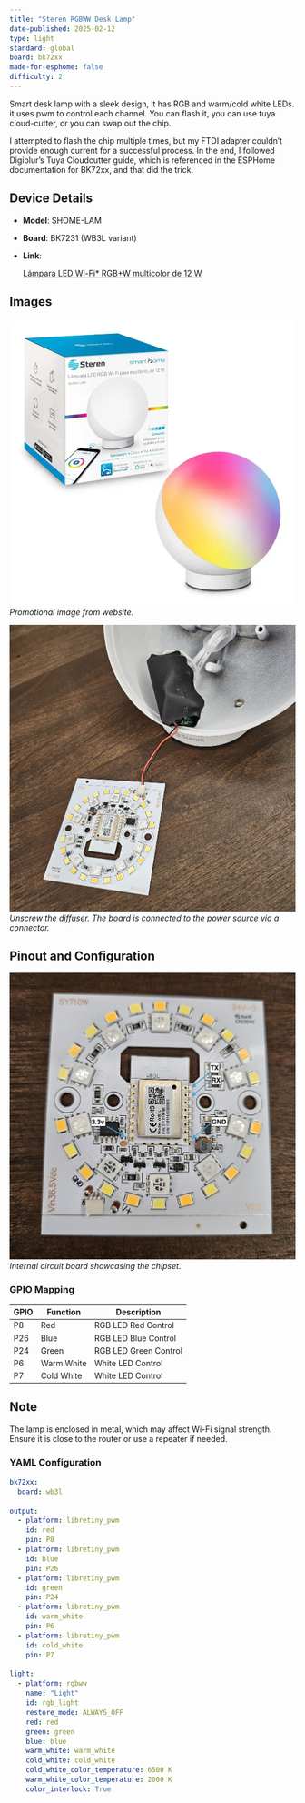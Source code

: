 ```yaml
---
title: "Steren RGBWW Desk Lamp"
date-published: 2025-02-12
type: light
standard: global
board: bk72xx
made-for-esphome: false
difficulty: 2
---
```


Smart desk lamp with a sleek design, it has RGB and warm/cold white LEDs.
it uses pwm to control each channel.
You can flash it, you can use tuya cloud-cutter, or you can swap out the chip.

I attempted to flash the chip multiple times, but my FTDI adapter couldn’t provide enough current for a successful
process. In the end, I followed Digiblur’s Tuya Cloudcutter guide, which is referenced in the ESPHome documentation for
BK72xx, and that did the trick.

## Device Details

- **Model**: SHOME-LAM
- **Board**: BK7231 (WB3L variant)
- **Link**:
 
  [Lámpara LED Wi-Fi\* RGB+W multicolor de 12 W](https://www.steren.com.mx/lampara-led-wi-fi-multicolor-para-escritorio-de-12-w.html)

## Images

![Promotional image from website](box.webp)
_Promotional image from website._

![Open Lamp](open.jpg)
_Unscrew the diffuser. The board is connected to the power source via a connector._

## Pinout and Configuration

![Circuit Board](pcb1.jpg)
_Internal circuit board showcasing the chipset._

### GPIO Mapping

| GPIO | Function   | Description           |
| ---- | ---------- | --------------------- |
| P8   | Red        | RGB LED Red Control   |
| P26  | Blue       | RGB LED Blue Control  |
| P24  | Green      | RGB LED Green Control |
| P6   | Warm White | White LED Control     |
| P7   | Cold White | White LED Control     |

## Note

The lamp is enclosed in metal, which may affect Wi-Fi signal strength. Ensure it is close to the router or use a
repeater if needed.

### YAML Configuration

```yaml
bk72xx:
  board: wb3l

output:
  - platform: libretiny_pwm
    id: red
    pin: P8
  - platform: libretiny_pwm
    id: blue
    pin: P26
  - platform: libretiny_pwm
    id: green
    pin: P24
  - platform: libretiny_pwm
    id: warm_white
    pin: P6
  - platform: libretiny_pwm
    id: cold_white
    pin: P7

light:
  - platform: rgbww
    name: "Light"
    id: rgb_light
    restore_mode: ALWAYS_OFF
    red: red
    green: green
    blue: blue
    warm_white: warm_white
    cold_white: cold_white
    cold_white_color_temperature: 6500 K
    warm_white_color_temperature: 2000 K
    color_interlock: True
```
